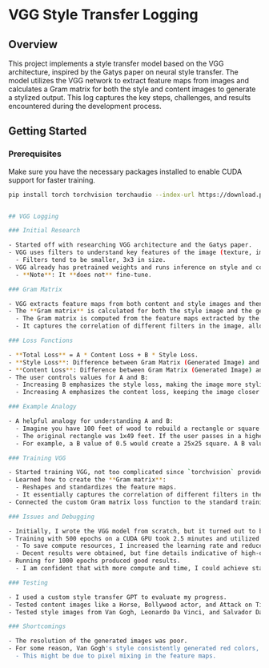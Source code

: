 # VGG Style Transfer Logging

## Overview

This project implements a style transfer model based on the VGG architecture, inspired by the Gatys paper on neural style transfer. The model utilizes the VGG network to extract feature maps from images and calculates a Gram matrix for both the style and content images to generate a stylized output. This log captures the key steps, challenges, and results encountered during the development process.

## Getting Started

### Prerequisites

Make sure you have the necessary packages installed to enable CUDA support for faster training.

```bash
pip install torch torchvision torchaudio --index-url https://download.pytorch.org/whl/cu118


## VGG Logging

### Initial Research

- Started off with researching VGG architecture and the Gatys paper.
- VGG uses filters to understand key features of the image (texture, image shapes).
  - Filters tend to be smaller, 3x3 in size.
- VGG already has pretrained weights and runs inference on style and content, storing and finding feature maps.
  - **Note**: It **does not** fine-tune.

### Gram Matrix

- VGG extracts feature maps from both content and style images and then reshapes them.
- The **Gram matrix** is calculated for both the style image and the generated image:
  - The Gram matrix is computed from the feature maps extracted by the pretrained VGG model.
  - It captures the correlation of different filters in the image, allowing features to be changed.

### Loss Functions

- **Total Loss** = A * Content Loss + B * Style Loss.
- **Style Loss**: Difference between Gram Matrix (Generated Image) and Gram Matrix (Style Image).
- **Content Loss**: Difference between Gram Matrix (Generated Image) and Gram Matrix (Content Image).
- The user controls values for A and B:
  - Increasing B emphasizes the style loss, making the image more stylized.
  - Increasing A emphasizes the content loss, keeping the image closer to its original form.

### Example Analogy

- A helpful analogy for understanding A and B:
  - Imagine you have 100 feet of wood to rebuild a rectangle or square.
  - The original rectangle was 1x49 feet. If the user passes in a higher value for B, they want you to optimize for the length (style), while a lower value optimizes for width (content).
  - For example, a B value of 0.5 would create a 25x25 square. A B value of 0.9 optimizes for length and changes the new "style."

### Training VGG

- Started training VGG, not too complicated since `torchvision` provided the model with good documentation.
- Learned how to create the **Gram matrix**:
  - Reshapes and standardizes the feature maps.
  - It essentially captures the correlation of different filters in the image, allowing pixel changes.
- Connected the custom Gram matrix loss function to the standard training process.

### Issues and Debugging

- Initially, I wrote the VGG model from scratch, but it turned out to be just a mask. This is captured in `vggActual.py`.
- Training with 500 epochs on a CUDA GPU took 2.5 minutes and utilized 100% of the GPU.
  - To save compute resources, I increased the learning rate and reduced the number of epochs.
  - Decent results were obtained, but fine details indicative of high-quality artistic style were missing.
- Running for 1000 epochs produced good results.
  - I am confident that with more compute and time, I could achieve state-of-the-art style transfer.

### Testing

- I used a custom style transfer GPT to evaluate my progress.
- Tested content images like a Horse, Bollywood actor, and Attack on Titan scenes.
- Tested style images from Van Gogh, Leonardo Da Vinci, and Salvador Dali.

### Shortcomings

- The resolution of the generated images was poor.
- For some reason, Van Gogh's style consistently generated red colors, even though there was no red in his original image.
  - This might be due to pixel mixing in the feature maps.
